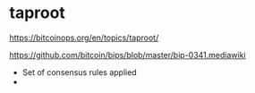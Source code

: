# taproot
https://bitcoinops.org/en/topics/taproot/

https://github.com/bitcoin/bips/blob/master/bip-0341.mediawiki
- Set of consensus rules applied
- 